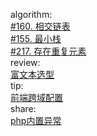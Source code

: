 

algorithm:   
[#160. 相交链表](/algorithm/arts_week41_20201027/20201030/Solution.php)  
[#155. 最小栈](/algorithm/arts_week41_20201027/20201103/MinStack.php)  
[#217. 存在重复元素](/algorithm/arts_week41_20201027/20201106/Solution.php)  
review:     
[富文本选型](/review/arts_week41_20201027/readme.md)  
tip:  
[前端跨域配置](/tip/arts_week41_20201027/前端跨域配置.md)   
share:   
[php内置异常](/share/arts_week41_20201027/php内置异常.md)  
